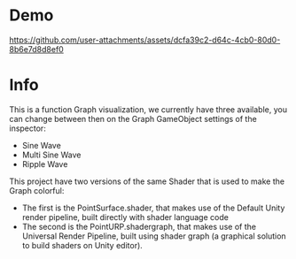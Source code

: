 # Demo
https://github.com/user-attachments/assets/dcfa39c2-d64c-4cb0-80d0-8b6e7d8d8ef0

# Info
This is a function Graph visualization, we currently have three available, you can change between then on the Graph GameObject settings of the inspector:
- Sine Wave 
- Multi Sine Wave 
- Ripple Wave 

This project have two versions of the same Shader that is used to make the Graph colorful:
  - The first is the PointSurface.shader, that makes use of the Default Unity render pipeline, built directly with shader language code
  - The second is the PointURP.shadergraph, that makes use of the Universal Render Pipeline, built using shader graph (a graphical solution to build shaders on Unity editor).